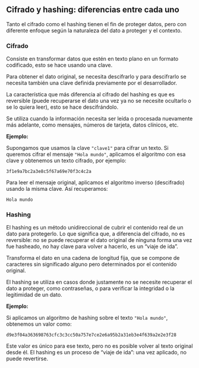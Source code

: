 ## Cifrado y hashing: diferencias entre cada uno

Tanto el cifrado como el hashing tienen el fin de proteger datos, pero con diferente enfoque según la naturaleza del dato a proteger y el contexto.

### Cifrado

Consiste en transformar datos que estén en texto plano en un formato codificado, esto se hace usando una clave.

Para obtener el dato original, se necesita descifrarlo y para descifrarlo se necesita también una clave definida previamente por el desarrollador.

La característica que más diferencia al cifrado del hashing es que es reversible (puede recuperarse el dato una vez ya no se necesite ocultarlo o se lo quiera leer), esto se hace descifrándolo.

Se utiliza cuando la información necesita ser leída o procesada nuevamente más adelante, como mensajes, números de tarjeta, datos clínicos, etc.

**Ejemplo:**

Supongamos que usamos la clave `"clave1"` para cifrar un texto. Si queremos cifrar el mensaje `"Hola mundo"`, aplicamos el algoritmo con esa clave y obtenemos un texto cifrado, por ejemplo:

```
3f1e9a7bc2a3e8c5f67a69e70f3c4c2a
```

Para leer el mensaje original, aplicamos el algoritmo inverso (descifrado) usando la misma clave. Así recuperamos:

```
Hola mundo
```

### Hashing

El hashing es un método unidireccional de cubrir el contenido real de un dato para protegerlo. Lo que significa que, a diferencia del cifrado, no es reversible: no se puede recuperar el dato original de ninguna forma una vez fue hasheado, no hay clave para volver a hacerlo, es un “viaje de ida”.

Transforma el dato en una cadena de longitud fija, que se compone de caracteres sin significado alguno pero determinados por el contenido original.

El hashing se utiliza en casos donde justamente no se necesite recuperar el dato a proteger, como contraseñas, o para verificar la integridad o la legitimidad de un dato.

**Ejemplo:**

Si aplicamos un algoritmo de hashing sobre el texto `"Hola mundo"`, obtenemos un valor como:

```
d9e3f04a363698763cfc3c3cc50a757e7ce2e6a95b2a31eb3e4f639a2e2e3f28
```

Este valor es único para ese texto, pero no es posible volver al texto original desde él. El hashing es un proceso de “viaje de ida”: una vez aplicado, no puede revertirse.